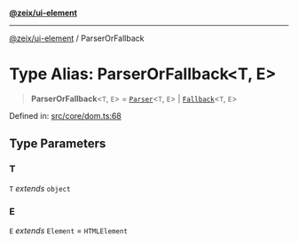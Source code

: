[**@zeix/ui-element**](../README.md)

***

[@zeix/ui-element](../globals.md) / ParserOrFallback

# Type Alias: ParserOrFallback\<T, E\>

> **ParserOrFallback**\<`T`, `E`\> = [`Parser`](Parser.md)\<`T`, `E`\> \| [`Fallback`](Fallback.md)\<`T`, `E`\>

Defined in: [src/core/dom.ts:68](https://github.com/zeixcom/ui-element/blob/e094bd31ef74080268e6d1b7a25d938efebeb3ee/src/core/dom.ts#L68)

## Type Parameters

### T

`T` *extends* `object`

### E

`E` *extends* `Element` = `HTMLElement`
